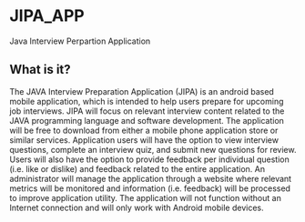 # JIPA_APP

Java Interview Perpartion Application

What is it?
-----------
The JAVA Interview Preparation Application (JIPA) is an android based mobile application,
which is intended to help users prepare for upcoming job interviews. JIPA will focus on relevant
interview content related to the JAVA programming language and software development. The
application will be free to download from either a mobile phone application store or similar
services. Application users will have the option to view interview questions, complete an
interview quiz, and submit new questions for review. Users will also have the option to provide
feedback per individual question (i.e. like or dislike) and feedback related to the entire
application. An administrator will manage the application through a website where relevant
metrics will be monitored and information (i.e. feedback) will be processed to improve
application utility. The application will not function without an Internet connection and will only
work with Android mobile devices. 

